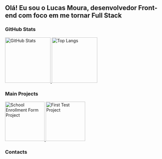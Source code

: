 ## Olá! Eu sou o Lucas Moura, desenvolvedor Front-end com foco em me tornar Full Stack

### GitHub Stats
<p>
  <a href="https://github.com/lucsa27" target="_blank">
    <img height="150em" src="https://github-readme-stats.vercel.app/api?username=lucsa27&hide=stars,prs&show_icons=true&theme=prussian" alt="GitHub Stats" />
  </a>
  <a href="https://github.com/lucsa27" target="_blank">
    <img height="150em" src="https://github-readme-stats.vercel.app/api/top-langs?username=lucsa27&layout=compact&card_width=420&theme=prussian" alt="Top Langs" />
  </a>
</p>

### Main Projects
<p>
  <a href="https://github.com/lucsa27/school-enrollment-form-project" target="_blank">
    <img height="130em" src="https://github-readme-stats.vercel.app/api/pin/?username=lucsa27&repo=school-enrollment-form-project&theme=prussian" alt="School Enrollment Form Project" />
  </a>
  <a href="https://github.com/lucsa27/First-test" target="_blank">
    <img height="130em" src="https://github-readme-stats.vercel.app/api/pin/?username=lucsa27&repo=First-test&theme=prussian" alt="First Test Project" />
  </a>
</p>

### Contacts



      
 
